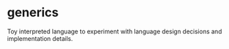 # generics

Toy interpreted language to experiment with language design decisions and implementation details. 
